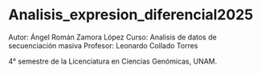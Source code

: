 # Analisis_expresion_diferencial2025
Autor: Ángel Román Zamora López
Curso: Analisis de datos de secuenciación masiva
Profesor: Leonardo Collado Torres

4° semestre de la Licenciatura en Ciencias Genómicas, UNAM.
